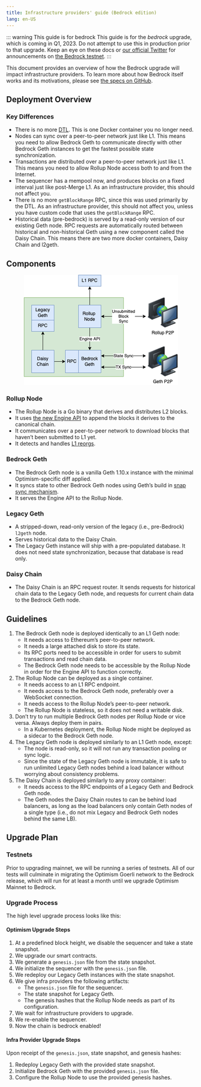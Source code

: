 ```yaml
---
title: Infrastructure providers' guide (Bedrock edition)
lang: en-US
---
```


::: warning This guide is for bedrock
This guide is for the *bedrock* upgrade, which is coming in Q1, 2023.
Do not attempt to use this in production prior to that upgrade. Keep an eye on these docs or [our official Twitter](https://twitter.com/OPLabsPBC) for announcements on [the Bedrock testnet](#testnets).
:::

This document provides an overview of how the Bedrock upgrade will impact infrastructure providers. 
To learn more about how Bedrock itself works and its motivations, please see [the specs on GitHub](https://github.com/ethereum-optimism/optimism/tree/develop/specs).


## Deployment Overview

### Key Differences

- There is no more [DTL](../../how-optimism-works/#block-execution).
  This is one Docker container you no longer need.
- Nodes can sync over a peer-to-peer network just like L1.
  This means you need to allow Bedrock Geth to communicate directly with other Bedrock Geth instances to get the fastest possible state synchronization. 
- Transactions are distributed over a peer-to-peer network just like L1.
  This means you need to allow Rollup Node access both to and from the Internet.
- The sequencer has a mempool now, and produces blocks on a fixed interval just like post-Merge L1.
  As an infrastructure provider, this should not affect you.
- There is no more `getBlockRange` RPC, since this was used primarily by the DTL.
  As an infrastructure provider, this should not affect you, unless you have custom code that uses the `getBlockRange` RPC.
- Historical data (pre-bedrock) is served by a read-only version of our existing Geth node. 
  RPC requests are automatically routed between historical and non-historical Geth using a new component called the Daisy Chain.
  This means there are two more docker containers, Daisy Chain and l2geth.

## Components

<center>

![Components-Providers.drawio.png](../../../assets/docs/guides/infra/Components-Providers.drawio.png)

</center>

### Rollup Node

- The Rollup Node is a Go binary that derives and distributes L2 blocks.
- It uses [the new Engine API](https://github.com/ethereum/execution-apis/blob/main/src/engine/specification.md#core) to append the blocks it derives to the canonical chain.
- It communicates over a peer-to-peer network to download blocks that haven’t been submitted to L1 yet.
- It detects and handles [L1 reorgs](https://cointelegraph.com/explained/what-is-chain-reorganization-in-blockchain-technology).

### Bedrock Geth

- The Bedrock Geth node is a vanilla Geth 1.10.x instance with the minimal Optimism-specific diff applied.
- It syncs state to other Bedrock Geth nodes using Geth’s build in [snap sync mechanism](https://github.com/ethereum/devp2p/blob/master/caps/snap.md).
- It serves the Engine API to the Rollup Node.

### Legacy Geth

- A stripped-down, read-only version of the legacy (i.e., pre-Bedrock) `l2geth` node.
- Serves historical data to the Daisy Chain.
- The Legacy Geth instance will ship with a pre-populated database. 
  It does not need state synchronization, because that database is read only.

### Daisy Chain

- The Daisy Chain is an RPC request router. It sends requests for historical chain data to the Legacy Geth node, and requests for current chain data to the Bedrock Geth node.


## Guidelines

1. The Bedrock Geth node is deployed identically to an L1 Geth node:
    - It needs access to Ethereum’s peer-to-peer network.
    - It needs a large attached disk to store its state.
    - Its RPC ports need to be accessible in order for users to submit transactions and read chain data.
    - The Bedrock Geth node needs to be accessible by the Rollup Node in order for the Engine API to function correctly.
2. The Rollup Node can be deployed as a single container.
    - It needs access to an L1 RPC endpoint.
    - It needs access to the Bedrock Geth node, preferably over a WebSocket connection.
    - It needs access to the Rollup Node’s peer-to-peer network.
    - The Rollup Node is stateless, so it does not need a writable disk.
3. Don’t try to run multiple Bedrock Geth nodes per Rollup Node or vice versa. Always deploy them in pairs.
    - In a Kubernetes deployment, the Rollup Node might be deployed as a sidecar to the Bedrock Geth node.
4. The Legacy Geth node is deployed similarly to an L1 Geth node, except:
    - The node is read-only, so it will not run any transaction pooling or sync logic.
    - Since the state of the Legacy Geth node is immutable, it is safe to run unlimited Legacy Geth nodes behind a load balancer without worrying about consistency problems.
5. The Daisy Chain is deployed similarly to any proxy container:
    - It needs access to the RPC endpoints of a Legacy Geth and Bedrock Geth node.
    - The Geth nodes the Daisy Chain routes to can be behind load balancers, as long as the load balancers only contain Geth nodes of a single type (i.e., do not mix Legacy and Bedrock Geth nodes behind the same LB).

## Upgrade Plan

### Testnets

Prior to upgrading mainnet, we will be running a series of testnets. 
All of our tests will culminate in migrating the Optimism Goerli network to the Bedrock release, which will run for at least a month until we upgrade Optimism Mainnet to Bedrock.

### Upgrade Process

The high level upgrade process looks like this:

#### Optimism Upgrade Steps

1. At a predefined block height, we disable the sequencer and take a state snapshot.
2. We upgrade our smart contracts.
3. We generate a `genesis.json` file from the state snapshot.
4. We initialize the sequencer with the `genesis.json` file.
5. We redeploy our Legacy Geth instances with the state snapshot.
6. We give infra providers the following artifacts:
    - The `genesis.json` file for the sequencer.
    - The state snapshot for Legacy Geth.
    - The genesis hashes that the Rollup Node needs as part of its configuration.
7. We wait for infrastructure providers to upgrade.
8. We re-enable the sequencer.
9. Now the chain is bedrock enabled!

#### Infra Provider Upgrade Steps

Upon receipt of the `genesis.json`, state snapshot, and genesis hashes:

1. Redeploy Legacy Geth with the provided state snapshot.
2. Initialize Bedrock Geth with the provided `genesis.json` file.
3. Configure the Rollup Node to use the provided genesis hashes.